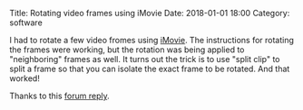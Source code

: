 Title: Rotating video frames using iMovie
Date: 2018-01-01 18:00
Category: software

I had to rotate a few video fromes using [iMovie](https://itunes.apple.com/au/app/imovie/id377298193?mt=8).
The instructions for rotating the frames were working, but the rotation was being applied to "neighboring" 
frames as well. It turns out the trick is to use "split clip" to split a frame so that you can isolate
the exact frame to be rotated. And that worked!

Thanks to this [forum reply](https://discussions.apple.com/thread/2466945).
